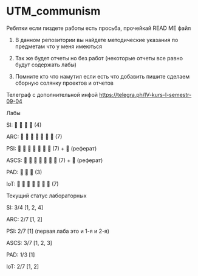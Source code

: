 # UTM_communism
Ребятки если пиздете работы есть просьба, прочейкай READ ME файл

1) В данном репозитории вы найдете методические указания по предметам что у меня имеються 

2) Так же будет отчеты но без работ (некоторые отчеты все равно будут содержать лабы)

3) Помните кто что намутил если есть что добавить пишите сделаем сборную солянку проектов и отчетов



Телеграф с дополнительной инфой https://telegra.ph/IV-kurs-I-semestr-09-04


Лабы

SI:    🔘 🔘 🔘 🔘 (4)

ARC:   🔘 🔘 🔘 🔘 🔘 🔘 🔘 (7)

PSI:   🔘 🔘 🔘 🔘 🔘 🔘 🔘 (7) + 📝 (реферат)

ASCS:  🔘 🔘 🔘 🔘 🔘 🔘 🔘 (7) + 📝 (реферат)

PAD:   🔘 🔘 🔘 (3)

IoT:   🔘 🔘 🔘 🔘 🔘 🔘 🔘 (7)

Текущий статус лабораторных

SI:    3/4  [1, 2, 4]

ARC:   2/7  [1, 2]

PSI:   2/7  [1]  (первая лаба это и 1-я и 2-я)

ASCS:  3/7  [1, 2, 3]

PAD:   1/3  [1]

IoT:   2/7  [1, 2]